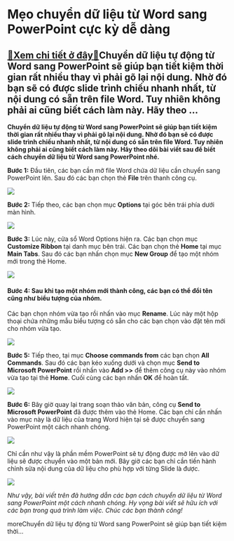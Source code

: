 Mẹo chuyển dữ liệu từ Word sang PowerPoint cực kỳ dễ dàng
=========================================================

[:gift:Xem chi tiết ở đây:gift:](https://hddtvn.com/meo-chuyen-du-lieu-tu-word-sang-powerpoint-cuc-ky-de-dang/)Chuyển dữ liệu tự động từ Word sang PowerPoint sẽ giúp bạn tiết kiệm thời gian rất nhiều thay vì phải gõ lại nội dung. Nhờ đó bạn sẽ có được slide trình chiếu nhanh nhất, từ nội dung có sẵn trên file Word. Tuy nhiên không phải ai cũng biết cách làm này. Hãy theo …
------------------------------------------------------------------------------------------------------------------------------------------------------------------------------------------------------------------------------------------------------------------------

**Chuyển dữ liệu tự động từ Word sang PowerPoint sẽ giúp bạn tiết kiệm thời gian rất nhiều thay vì phải gõ lại nội dung. Nhờ đó bạn sẽ có được slide trình chiếu nhanh nhất, từ nội dung có sẵn trên file Word. Tuy nhiên không phải ai cũng biết cách làm này. Hãy theo dõi bài viết sau để biết cách chuyển dữ liệu từ Word sang PowerPoint nhé.**


**Bước 1:** Đầu tiên, các bạn cần mở file Word chứa dữ liệu cần chuyển sang PowerPoint lên. Sau đó các bạn chọn thẻ **File** trên thanh công cụ.


![](https://hddtvn.com/wp-content/uploads/2021/01/3rIHJzd.png)


**Bước 2:** Tiếp theo, các bạn chọn mục **Options** tại góc bên trái phía dưới màn hình.


![](https://hddtvn.com/wp-content/uploads/2021/01/axUU4Sx.png)


**Bước 3:** Lúc này, cửa sổ Word Options hiện ra. Các bạn chọn mục **Customize Ribbon** tại danh mục bên trái. Các bạn chọn thẻ **Home** tại mục **Main Tabs**. Sau đó các bạn nhấn chọn mục **New Group** để tạo một nhóm mới trong thẻ Home.


![](https://hddtvn.com/wp-content/uploads/2021/01/9QHxHMw.png)


#### **Bước 4:** Sau khi tạo một nhóm mới thành công, các bạn có thể đổi tên cũng như biểu tượng của nhóm.


Các bạn chọn nhóm vừa tạo rồi nhấn vào mục **Rename**. Lúc này một hộp thoại chứa những mẫu biểu tượng có sẵn cho các bạn chọn vào đặt tên mới cho nhóm vừa tạo.


![](https://hddtvn.com/wp-content/uploads/2021/01/IaznaMz.png)


**Bước 5:** Tiếp theo, tại mục **Choose commands from** các bạn chọn **All Commands**. Sau đó các bạn kéo xuống dưới và chọn mục **Send to Microsoft PowerPoint** rồi nhấn vào **Add >>** để thêm công cụ này vào nhóm vừa tạo tại thẻ **Home**. Cuối cùng các bạn nhấn **OK** để hoàn tất.


![](https://hddtvn.com/wp-content/uploads/2021/01/sBtICMc.png)


**Bước 6:** Bây giờ quay lại trang soạn thảo văn bản, công cụ **Send to Microsoft PowerPoint** đã được thêm vào thẻ Home. Các bạn chỉ cần nhấn vào mục này là dữ liệu của trang Word hiện tại sẽ được chuyển sang PowerPoint một cách nhanh chóng.


![](https://hddtvn.com/wp-content/uploads/2021/01/3R7N0zp.png)


Chỉ cần như vậy là phần mềm PowerPoint sẽ tự động được mở lên vào dữ liệu sẽ được chuyển vào một bản mới. Bây giờ các bạn chỉ cần tiến hành chỉnh sửa nội dung của dữ liệu cho phù hợp với từng Slide là được.


![](https://hddtvn.com/wp-content/uploads/2021/01/xEepoHR.png)


*Như vậy, bài viết trên đã hướng dẫn các bạn cách chuyển dữ liệu từ Word sang PowerPoint một cách nhanh chóng. Hy vọng bài viết sẽ hữu ích với các bạn trong quá trình làm việc. Chúc các bạn thành công!*


moreChuyển dữ liệu tự động từ Word sang PowerPoint sẽ giúp bạn tiết kiệm thời…

